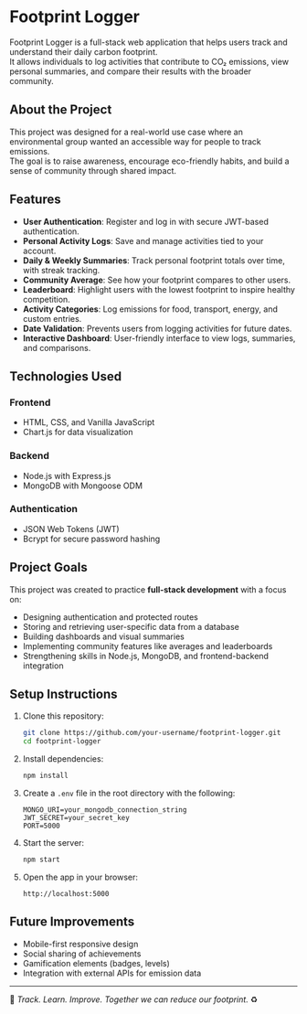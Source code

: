 # Footprint Logger

Footprint Logger is a full-stack web application that helps users track and understand their daily carbon footprint.  
It allows individuals to log activities that contribute to CO₂ emissions, view personal summaries, and compare their results with the broader community.  

## About the Project

This project was designed for a real-world use case where an environmental group wanted an accessible way for people to track emissions.  
The goal is to raise awareness, encourage eco-friendly habits, and build a sense of community through shared impact.  

## Features

- **User Authentication**: Register and log in with secure JWT-based authentication.
- **Personal Activity Logs**: Save and manage activities tied to your account.
- **Daily & Weekly Summaries**: Track personal footprint totals over time, with streak tracking.
- **Community Average**: See how your footprint compares to other users.
- **Leaderboard**: Highlight users with the lowest footprint to inspire healthy competition.
- **Activity Categories**: Log emissions for food, transport, energy, and custom entries.
- **Date Validation**: Prevents users from logging activities for future dates.
- **Interactive Dashboard**: User-friendly interface to view logs, summaries, and comparisons.

## Technologies Used

### Frontend
- HTML, CSS, and Vanilla JavaScript  
- Chart.js for data visualization  

### Backend
- Node.js with Express.js  
- MongoDB with Mongoose ODM  

### Authentication
- JSON Web Tokens (JWT)  
- Bcrypt for secure password hashing  

## Project Goals

This project was created to practice **full-stack development** with a focus on:  
- Designing authentication and protected routes  
- Storing and retrieving user-specific data from a database  
- Building dashboards and visual summaries  
- Implementing community features like averages and leaderboards  
- Strengthening skills in Node.js, MongoDB, and frontend-backend integration  

## Setup Instructions

1. Clone this repository:
   ```bash
   git clone https://github.com/your-username/footprint-logger.git
   cd footprint-logger
   ```

2. Install dependencies:
   ```bash
   npm install
   ```

3. Create a `.env` file in the root directory with the following:
   ```
   MONGO_URI=your_mongodb_connection_string
   JWT_SECRET=your_secret_key
   PORT=5000
   ```

4. Start the server:
   ```bash
   npm start
   ```

5. Open the app in your browser:
   ```
   http://localhost:5000
   ```

## Future Improvements

- Mobile-first responsive design  
- Social sharing of achievements  
- Gamification elements (badges, levels)  
- Integration with external APIs for emission data  

---
🌱 *Track. Learn. Improve. Together we can reduce our footprint.* ♻️
